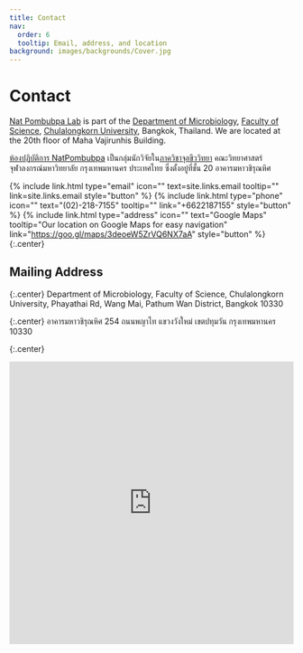```yaml
---
title: Contact
nav:
  order: 6
  tooltip: Email, address, and location
background: images/backgrounds/Cover.jpg
---
```


# <i class="fas fa-envelope"></i>Contact

[Nat Pombubpa Lab](http://www.natpombubpa-lab.github.io) is part of the [Department of Microbiology](http://www.micro.sc.chula.ac.th/index.php/en/), [Faculty of Science](https://web.sc.chula.ac.th/), [Chulalongkorn University](https://www.chula.ac.th/), Bangkok, Thailand. We are located at the 20th floor of Maha Vajirunhis Building.

[ห้องปฏิบัติการ NatPombubpa](natpombubpa-lab.github.io) เป็นกลุ่มนักวิจัยใน[ภาควิชาจุลขีววิทยา](http://www.micro.sc.chula.ac.th/index.php/th/) คณะวิทยาศาสตร์ จุฬาลงกรณ์มหาวิทยาลัย กรุงเทพมหานคร ประเทศไทย ซึ่งตั้งอยู่ที่ชั้น 20 อาคารมหาวชิรุณหิศ

{%
  include link.html
  type="email"
  icon=""
  text=site.links.email
  tooltip=""
  link=site.links.email
  style="button"
%}
{%
  include link.html
  type="phone"
  icon=""
  text="(02)-218-7155"
  tooltip=""
  link="+6622187155"
  style="button"
%}
{%
  include link.html
  type="address"
  icon=""
  text="Google Maps"
  tooltip="Our location on Google Maps for easy navigation"
  link="https://goo.gl/maps/3deoeW5ZrVQ6NX7aA"
  style="button"
%}
{:.center}

## <i class="fas fa-map-marked fa-sm"></i>Mailing Address

{:.center}
Department of Microbiology, Faculty of Science, Chulalongkorn University, 
Phayathai Rd, Wang Mai, Pathum Wan District, Bangkok 10330 <br>

{:.center}
อาคารมหาวชิรุณหิศ 254 ถนนพญาไท แขวงวังใหม่ เขตปทุมวัน กรุงเทพมหานคร 10330

{:.center}
<iframe src="https://www.google.com/maps/embed?pb=!1m14!1m8!1m3!1d15502.792836789806!2d100.5314229!3d13.7367124!3m2!1i1024!2i768!4f13.1!3m3!1m2!1s0x0%3A0x4988bd9e3c93d2c5!2sDepartment%20of%20Microbiology%2C%20Faculty%20of%20Science%2C%20Chulalongkorn%20University!5e0!3m2!1sen!2sth!4v1620544012387!5m2!1sen!2sth" width="100%" height="500" frameborder="2" style="border:0;" allowfullscreen="" loading="lazy"></iframe>

